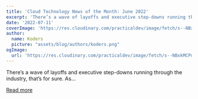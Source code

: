```yaml
---
title: 'Cloud Technology News of the Month: June 2022'
excerpt: 'There’s a wave of layoffs and executive step-downs running through the industry, that’s for sure. As...'
date: '2022-07-11'
coverImage: 'https://res.cloudinary.com/practicaldev/image/fetch/s--NBxkMCPd--/c_imagga_scale,f_auto,fl_progressive,h_420,q_auto,w_1000/https://dev-to-uploads.s3.amazonaws.com/uploads/articles/sp3ay4tsa6kkcajj7uvz.jpg'
author:
  name: Koders
  picture: "assets/blog/authors/koders.png"
ogImage:
  url: 'https://res.cloudinary.com/practicaldev/image/fetch/s--NBxkMCPd--/c_imagga_scale,f_auto,fl_progressive,h_420,q_auto,w_1000/https://dev-to-uploads.s3.amazonaws.com/uploads/articles/sp3ay4tsa6kkcajj7uvz.jpg'
---
```


There’s a wave of layoffs and executive step-downs running through the industry, that’s for sure. As...

[Read more](https://dev.to/castai/cloud-technology-news-of-the-month-june-2022-h2k)
